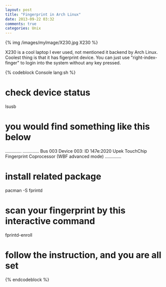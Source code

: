 ```yaml
---
layout: post
title: "Fingerprint in Arch Linux"
date: 2013-09-22 03:32
comments: true
categories: Unix
---
```



{% img /images/myImage/X230.jpg X230 %}

X230 is a cool laptop I ever used, not mentioned it backend by Arch Linux. Coolest thing is that it has figerprint device. 
You can just use "right-index-finger" to login into the system without any key pressed. 

{% codeblock Console lang:sh %}
# check device status
lsusb

# you would find something like this below
.............
.............
Bus 003 Device 003: ID 147e:2020 Upek TouchChip Fingerprint Coprocessor (WBF advanced mode)
.............

# install related package
pacman -S fprintd

# scan your fingerprint by this interactive command
fprintd-enroll
# follow the instruction, and you are all set

{% endcodeblock %}







